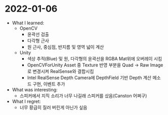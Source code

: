 # 2022-01-06

- What I learned: 
  - OpenCV
    - 윤곽선 검출
    - 다각형 근사
    - 원 근사, 중심점, 반지름 및 영역 넓이 계산
  - Unity
    - 색상 추적(Blue) 및 원, 다각형의 윤곽선을 RGBA Mat위에 오버레이 시킴
    - OpenCVForUnity Asset 중 Texture 반영 부분을 Quad -> Raw Image로 변경시켜 RealSense와 결합시킴
    - Intel RealSense Depth Camera에 DepthField 기반 Depth 계산 메소드 구현, 이벤트 추가
- What was interesting: 
  - 스피커에서 지직 소리가 너무 나길래 스피커를 샀음(Canston 어쩌구)
- What I regret: 
  - 너무 황급히 질러 버린게 아닌가 싶음